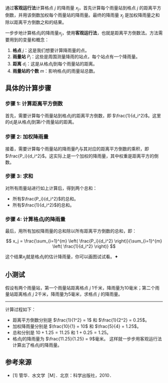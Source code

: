 通过**客观运行法**计算格点 $j$ 的降雨量 $x_j$，首先计算每个雨量站到格点 $j$ 的距离平方倒数，并用该倒数加权每个雨量站的降雨量。最终的降雨量 $x_j$ 是加权降雨量之和除以距离平方倒数之和的结果。

一步步地计算格点$j$的降雨量$x_j$，使用**客观运行法**，也就是距离平方倒数法。方法需要用到的变量和概念：

1. **格点** $j$：这是我们想要计算降雨量的点。
2. **雨量站** $P_i$：这些是周围测量降雨的站点，每个站点有一个降雨量。
3. **距离** $d_i$：这是从格点$j$到每个雨量站的距离。
4. **雨量站的个数** $m$：影响格点$j$的雨量站总数。

## 具体的计算步骤

### 步骤 1: 计算距离平方倒数
首先，需要计算每个雨量站到格点$j$的距离平方倒数，即 $\frac{1}{d_i^2}$。这里的$d_i$是从格点$j$到第$i$个雨量站的距离。

### 步骤 2: 加权降雨量
接着，需要计算每个雨量站的降雨量$P_i$与其对应的距离平方倒数的乘积，即 $\frac{P_i}{d_i^2}$。这实际上是一个加权的降雨量，其中权重是距离平方的倒数。

### 步骤 3: 求和
对所有雨量站进行如上计算后，得到两个总和：

- 所有$\frac{P_i}{d_i^2}$的总和。
- 所有$\frac{1}{d_i^2}$的总和。

### 步骤 4: 计算格点$j$的降雨量
最后，用所有加权降雨量的总和除以所有距离平方倒数的总和，即：

$$
x_j = \frac{\sum_{i=1}^{m} \left( \frac{P_i}{d_i^2} \right)}{\sum_{i=1}^{m} \left( \frac{1}{d_i^2} \right)} 
$$

这个结果$x_j$就是格点$j$的估计降雨量，你可以画图试试看。✦

## 小测试
假设有两个雨量站，第一个雨量站距离格点 $j$ 1千米，降雨量为10毫米；第二个雨量站距离格点 $j$ 2千米，降雨量为5毫米，求格点 $j$ 的降雨量。

---

计算过程如下：
- 距离平方倒数分别是 $\frac{1}{1^2} = 1$ 和 $\frac{1}{2^2} = 0.25$。
- 加权降雨量分别是 $\frac{10}{1} = 10$ 和 $\frac{5}{4} = 1.25$。
- 总和分别是 $10 + 1.25 = 11.25$ 和 $1 + 0.25 = 1.25$。
- 格点$j$的降雨量为 $\frac{11.25}{1.25} = 9$毫米。
这样就一步步用客观运行法计算出了格点$j$的降雨量。

## 参考来源
* [1] 管华．水文学［M］．北京：科学出版社，2010．